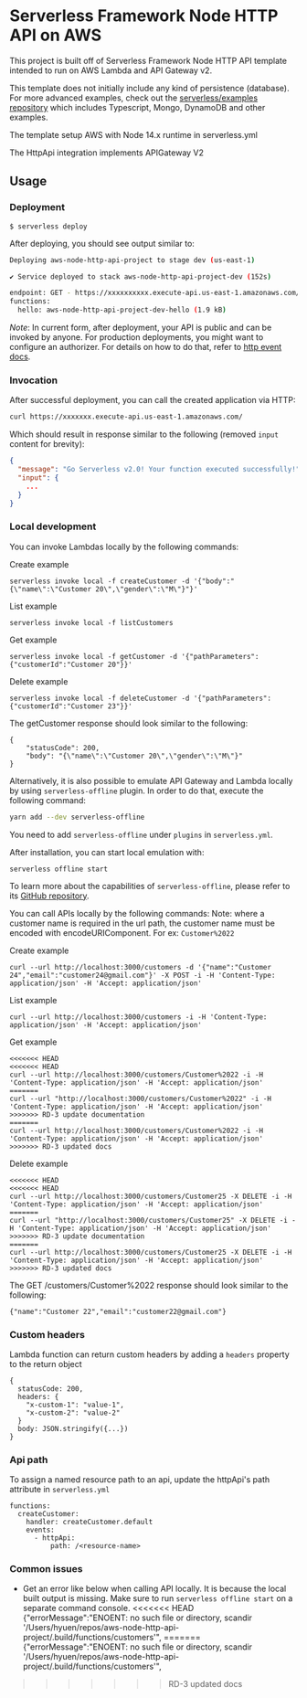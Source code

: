 <!--
title: 'AWS Simple HTTP Endpoint example in NodeJS'
description: 'This template demonstrates how to make a simple HTTP API with Node.js running on AWS Lambda and API Gateway using the Serverless Framework.'
layout: Doc
framework: v3
platform: AWS
language: nodeJS
authorLink: 'https://github.com/serverless'
authorName: 'Serverless, inc.'
authorAvatar: 'https://avatars1.githubusercontent.com/u/13742415?s=200&v=4'
-->

# Serverless Framework Node HTTP API on AWS

This project is built off of Serverless Framework Node HTTP API template intended to run on AWS Lambda and API Gateway v2.

This template does not initially include any kind of persistence (database). For more advanced examples, check out the [serverless/examples repository](https://github.com/serverless/examples/) which includes Typescript, Mongo, DynamoDB and other examples.

The template setup AWS with Node 14.x runtime in serverless.yml

The HttpApi integration implements APIGateway V2

## Usage

### Deployment

```
$ serverless deploy
```

After deploying, you should see output similar to:

```bash
Deploying aws-node-http-api-project to stage dev (us-east-1)

✔ Service deployed to stack aws-node-http-api-project-dev (152s)

endpoint: GET - https://xxxxxxxxxx.execute-api.us-east-1.amazonaws.com/
functions:
  hello: aws-node-http-api-project-dev-hello (1.9 kB)
```

_Note_: In current form, after deployment, your API is public and can be invoked by anyone. For production deployments, you might want to configure an authorizer. For details on how to do that, refer to [http event docs](https://www.serverless.com/framework/docs/providers/aws/events/apigateway/).

### Invocation

After successful deployment, you can call the created application via HTTP:

```bash
curl https://xxxxxxx.execute-api.us-east-1.amazonaws.com/
```

Which should result in response similar to the following (removed `input` content for brevity):

```json
{
  "message": "Go Serverless v2.0! Your function executed successfully!",
  "input": {
    ...
  }
}
```

### Local development

You can invoke Lambdas locally by the following commands:

Create example
```
serverless invoke local -f createCustomer -d '{"body":"{\"name\":\"Customer 20\",\"gender\":\"M\"}"}'
```

List example
```
serverless invoke local -f listCustomers
```

Get example
```
serverless invoke local -f getCustomer -d '{"pathParameters":{"customerId":"Customer 20"}}'
```

Delete example
```
serverless invoke local -f deleteCustomer -d '{"pathParameters":{"customerId":"Customer 23"}}'
```

The getCustomer response should look similar to the following:

```
{
    "statusCode": 200,
    "body": "{\"name\":\"Customer 20\",\"gender\":\"M\"}"
}
```


Alternatively, it is also possible to emulate API Gateway and Lambda locally by using `serverless-offline` plugin. In order to do that, execute the following command:

```bash
yarn add --dev serverless-offline
```

You need to add `serverless-offline` under `plugins` in `serverless.yml`.

After installation, you can start local emulation with:

```
serverless offline start
```

To learn more about the capabilities of `serverless-offline`, please refer to its [GitHub repository](https://github.com/dherault/serverless-offline).

You can call APIs locally by the following commands:
Note: where a customer name is required in the url path, the customer name must be encoded with encodeURIComponent. For ex: `Customer%2022`

Create example
```
curl --url http://localhost:3000/customers -d '{"name":"Customer 24","email":"customer24@gmail.com"}' -X POST -i -H 'Content-Type: application/json' -H 'Accept: application/json'
```

List example
```
curl --url http://localhost:3000/customers -i -H 'Content-Type: application/json' -H 'Accept: application/json'
```

Get example 
```
<<<<<<< HEAD
<<<<<<< HEAD
curl --url http://localhost:3000/customers/Customer%2022 -i -H 'Content-Type: application/json' -H 'Accept: application/json'
=======
curl --url "http://localhost:3000/customers/Customer%2022" -i -H 'Content-Type: application/json' -H 'Accept: application/json'
>>>>>>> RD-3 update documentation
=======
curl --url http://localhost:3000/customers/Customer%2022 -i -H 'Content-Type: application/json' -H 'Accept: application/json'
>>>>>>> RD-3 updated docs
```

Delete example
```
<<<<<<< HEAD
<<<<<<< HEAD
curl --url http://localhost:3000/customers/Customer25 -X DELETE -i -H 'Content-Type: application/json' -H 'Accept: application/json'
=======
curl --url "http://localhost:3000/customers/Customer25" -X DELETE -i -H 'Content-Type: application/json' -H 'Accept: application/json'
>>>>>>> RD-3 update documentation
=======
curl --url http://localhost:3000/customers/Customer25 -X DELETE -i -H 'Content-Type: application/json' -H 'Accept: application/json'
>>>>>>> RD-3 updated docs
```

The GET /customers/Customer%2022 response should look similar to the following:

```
{"name":"Customer 22","email":"customer22@gmail.com"}
```

### Custom headers
Lambda function can return custom headers by adding a `headers` property to the return object

```
{
  statusCode: 200,
  headers: {
    "x-custom-1": "value-1",
    "x-custom-2": "value-2"
  }
  body: JSON.stringify({...})
}
```

### Api path
To assign a named resource path to an api, update the httpApi's path attribute in `serverless.yml`

```
functions:
  createCustomer:
    handler: createCustomer.default
    events:
      - httpApi:
          path: /<resource-name>
```

### Common issues
- Get an error like below when calling API locally. It is because the local built output is missing. Make sure to run `serverless offline start` on a separate command console.
<<<<<<< HEAD
{"errorMessage":"ENOENT: no such file or directory, scandir '/Users/hyuen/repos/aws-node-http-api-project/.build/functions/customers'",
=======
{"errorMessage":"ENOENT: no such file or directory, scandir '/Users/hyuen/repos/aws-node-http-api-project/.build/functions/customers'",
>>>>>>> RD-3 updated docs
